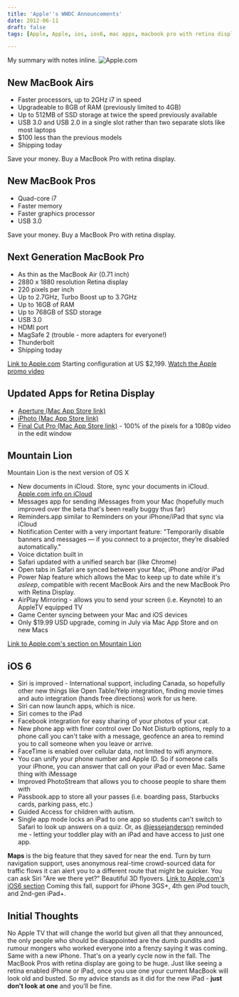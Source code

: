 ```yaml
---
title: 'Apple''s WWDC Announcements'
date: 2012-06-11
draft: false
tags: [Apple, Apple, ios, ios6, mac apps, macbook pro with retina display, siri, wwdc2012]

---
```


My summary with notes inline. ![Apple.com](https://chrisenns.com/wp-content/uploads/2012/06/Apple.com_-600x136.png "Apple.com")

New MacBook Airs
----------------

*   Faster processors, up to 2GHz i7 in speed
*   Upgradeable to 8GB of RAM (previously limited to 4GB)
*   Up to 512MB of SSD storage at twice the speed previously available
*   USB 3.0 and USB 2.0 in a single slot rather than two separate slots like most laptops
*   $100 less than the previous models
*   Shipping today

Save your money. Buy a MacBook Pro with retina display.

New MacBook Pros
----------------

*   Quad-core i7
*   Faster memory
*   Faster graphics processor
*   USB 3.0

Save your money. Buy a MacBook Pro with retina display.

Next Generation MacBook Pro
---------------------------

*   As thin as the MacBook Air (0.71 inch)
*   2880 x 1880 resolution Retina display
*   220 pixels per inch
*   Up to 2.7GHz, Turbo Boost up to 3.7GHz
*   Up to 16GB of RAM
*   Up to 768GB of SSD storage
*   USB 3.0
*   HDMI port
*   MagSafe 2 (trouble - more adapters for everyone!)
*   Thunderbolt
*   Shipping today

[Link to Apple.com](http://www.apple.com/macbook-pro) Starting configuration at US $2,199. [Watch the Apple promo video](http://www.apple.com/macbook-pro/#macbookpro)

Updated Apps for Retina Display
-------------------------------

*   [Aperture (Mac App Store link)](http://click.linksynergy.com/fs-bin/stat?id=6PFrOqNV4B8&offerid=146261&type=3&subid=0&tmpid=1826&RD_PARM1=http%253A%252F%252Fitunes.apple.com%252Fca%252Fapp%252Faperture%252Fid408981426%253Fmt%253D12%2526uo%253D4%2526partnerId%253D30)
*   [iPhoto (Mac App Store link)](http://click.linksynergy.com/fs-bin/stat?id=6PFrOqNV4B8&offerid=146261&type=3&subid=0&tmpid=1826&RD_PARM1=http%253A%252F%252Fitunes.apple.com%252Fca%252Fapp%252Fiphoto%252Fid408981381%253Fmt%253D12%2526uo%253D4%2526partnerId%253D30)
*   [Final Cut Pro (Mac App Store link)](http://click.linksynergy.com/fs-bin/stat?id=6PFrOqNV4B8&offerid=146261&type=3&subid=0&tmpid=1826&RD_PARM1=http%253A%252F%252Fitunes.apple.com%252Fca%252Fapp%252Ffinal-cut-pro%252Fid424389933%253Fmt%253D12%2526uo%253D4%2526partnerId%253D30) - 100% of the pixels for a 1080p video in the edit window

Mountain Lion
-------------

Mountain Lion is the next version of OS X

*   New documents in iCloud. Store, sync your documents in iCloud. [Apple.com info on iCloud](http://www.apple.com/icloud/coming-soon/)
*   Messages app for sending iMessages from your Mac (hopefully much improved over the beta that's been really buggy thus far)
*   Reminders.app similar to Reminders on your iPhone/iPad that sync via iCloud
*   Notification Center with a very important feature: "Temporarily disable banners and messages — if you connect to a projector, they’re disabled automatically."
*   Voice dictation built in
*   Safari updated with a unified search bar (like Chrome)
*   Open tabs in Safari are synced between your Mac, iPhone and/or iPad
*   Power Nap feature which allows the Mac to keep up to date while it's _asleep_, compatible with recent MacBook Airs and the new MacBook Pro with Retina Display.
*   AirPlay Mirroring - allows you to send your screen (i.e. Keynote) to an AppleTV equipped TV
*   Game Center syncing between your Mac and iOS devices
*   Only $19.99 USD upgrade, coming in July via Mac App Store and on new Macs

[Link to Apple.com's section on Mountain Lion](http://www.apple.com/macosx/)

iOS 6
-----

*   Siri is improved - International support, including Canada, so hopefully other new things like Open Table/Yelp integration, finding movie times and auto integration (hands free directions) work for us here.
*   Siri can now launch apps, which is nice.
*   Siri comes to the iPad
*   Facebook integration for easy sharing of your photos of your cat.
*   New phone app with finer control over Do Not Disturb options, reply to a phone call you can't take with a message, geofence an area to remind you to call someone when you leave or arrive.
*   FaceTime is enabled over cellular data, not limited to wifi anymore.
*   You can unify your phone number and Apple ID. So if someone calls your iPhone, you can answer that call on your iPad or even Mac. Same thing with iMessage
*   Improved PhotoStream that allows you to choose people to share them with
*   Passbook.app to store all your passes (i.e. boarding pass, Starbucks cards, parking pass, etc.)
*   Guided Access for children with autism.
*   Single app mode locks an iPad to one app so students can't switch to Safari to look up answers on a quiz. Or, as [@jessejanderson](https://twitter.com/jessejanderson/status/212252939589398528) reminded me - letting your toddler play with an iPad and have access to just one app.

**Maps** is the big feature that they saved for near the end. Turn by turn navigation support, uses anonymous real-time crowd-sourced data for traffic flows it can alert you to a different route that might be quicker. You can ask Siri "Are we there yet?" Beautiful 3D flyovers. [Link to Apple.com's iOS6 section](http://www.apple.com/ios/ios6/) Coming this fall, support for iPhone 3GS+, 4th gen iPod touch, and 2nd-gen iPad+.

Initial Thoughts
----------------

No Apple TV that will change the world but given all that they announced, the only people who should be disappointed are the dumb pundits and rumour mongers who worked everyone into a frenzy saying it was coming. Same with a new iPhone. That's on a yearly cycle now in the fall. The MacBook Pros with retina display are going to be huge. Just like seeing a retina enabled iPhone or iPad, once you use one your current MacBook will look old and busted. So my advice stands as it did for the new iPad - **just don't look at one** and you'll be fine.